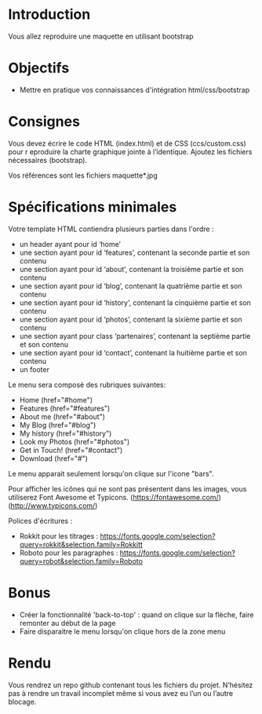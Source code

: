 # Introduction 

Vous allez reproduire une maquette en utilisant bootstrap

# Objectifs

* Mettre en pratique vos connaissances d'intégration html/css/bootstrap

# Consignes

Vous devez écrire le code HTML (index.html) et de CSS (ccs/custom.css) pour r<body background="/images/bg_header.jpg" >  eproduire la charte graphique jointe à l’identique. Ajoutez les fichiers nécessaires (bootstrap).

Vos références sont les fichiers maquette*.jpg

# Spécifications minimales

Votre template HTML contiendra plusieurs parties dans l'ordre :

* un header ayant pour id ‘home’
* une section ayant pour id ‘features’, contenant la seconde partie et son contenu
* une section ayant pour id ‘about’, contenant la troisième partie et son contenu
* une section ayant pour id ‘blog’, contenant la quatrième partie et son contenu
* une section ayant pour id ‘history’, contenant la cinquième partie et son contenu
* une section ayant pour id ‘photos’, contenant la sixième partie et son contenu
* une section ayant pour class ‘partenaires’, contenant la septième partie et son contenu
* une section ayant pour id ‘contact’, contenant la huitième partie et son contenu
* un footer

Le menu sera composé des rubriques suivantes: 
* Home (href="#home")
* Features (href="#features")
* About me (href="#about")
* My Blog (href="#blog")
* My history (href="#history")
* Look my Photos (href="#photos")
* Get in Touch! (href="#contact")
* Download (href="#")

Le menu apparait seulement lorsqu'on clique sur l'icone "bars".

Pour afficher les icônes qui ne sont pas présentent dans les images, vous utiliserez Font Awesome et Typicons.
(https://fontawesome.com/) 
(http://www.typicons.com/)

Polices d'écritures :
* Rokkit pour les titrages : https://fonts.google.com/selection?query=rokkit&selection.family=Rokkitt
* Roboto pour les paragraphes : https://fonts.google.com/selection?query=robot&selection.family=Roboto

# Bonus

* Créer la fonctionnalité 'back-to-top' : quand on clique sur la flèche, faire remonter au début de la page
* Faire disparaitre le menu lorsqu'on clique hors de la zone menu

# Rendu 

Vous rendrez un repo github contenant tous les fichiers du projet.
N’hésitez pas à rendre un travail incomplet même si vous avez eu l’un ou l’autre blocage.

